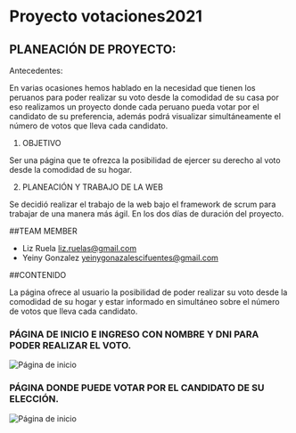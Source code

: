 # Proyecto votaciones2021

## PLANEACIÓN DE PROYECTO:

Antecedentes:

En varias ocasiones hemos hablado en la necesidad que tienen los peruanos para poder realizar su voto desde la comodidad de su casa por eso realizamos un proyecto donde cada peruano pueda votar por el candidato de su preferencia, además podrá visualizar simultáneamente el número de votos que lleva cada candidato.

1. OBJETIVO

Ser una página que te ofrezca la posibilidad de ejercer su derecho al voto desde la comodidad de su hogar.

2. PLANEACIÓN Y TRABAJO DE LA WEB

Se decidió realizar el trabajo de la web bajo el framework de scrum para trabajar de una manera más ágil. En los dos días de duración del proyecto.

##TEAM MEMBER
 
 - Liz Ruela liz.ruelas@gmail.com
 - Yeiny Gonzalez yeinygonazalescifuentes@gmail.com


##CONTENIDO

La página ofrece al usuario la posibilidad de poder realizar su voto desde la comodidad de su hogar y estar informado en simultáneo sobre el número de votos que lleva cada candidato.

### PÁGINA DE INICIO E INGRESO CON NOMBRE Y DNI PARA PODER REALIZAR EL VOTO.
![Página de inicio](http://i68.tinypic.com/2dt4ub7.png)

### PÁGINA DONDE PUEDE VOTAR POR EL CANDIDATO DE SU ELECCIÓN.
![Página de inicio](http://i66.tinypic.com/2d1uwrp.png)






